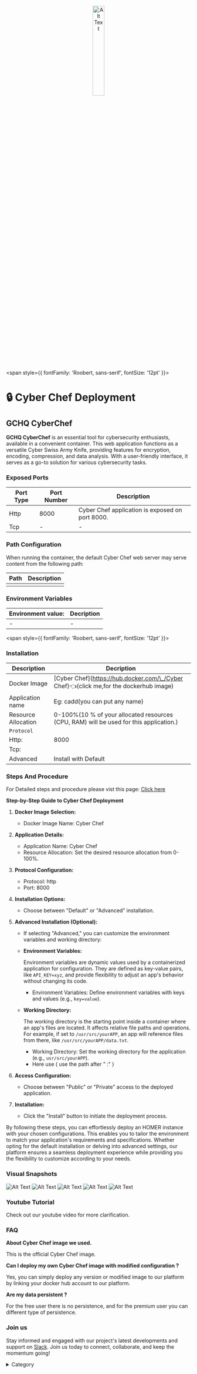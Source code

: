 <p align="center">
  <img src="/img/kol.jpg" alt="Alt Text" width="25%"/>
</p> 


<span style={{ fontFamily: 'Roobert, sans-serif', fontSize: '12pt' }}>

# 🔒 Cyber Chef Deployment

## GCHQ CyberChef

**GCHQ CyberChef** is an essential tool for cybersecurity enthusiasts, available in a convenient container. This web application functions as a versatile Cyber Swiss Army Knife, providing features for encryption, encoding, compression, and data analysis. With a user-friendly interface, it serves as a go-to solution for various cybersecurity tasks.

### Exposed Ports

| Port Type | Port Number | Description                               |
| --------- | ----------- | ----------------------------------------- |
| Http      | 8000          | Cyber Chef application is exposed on port 8000.  |
| Tcp       | -           | -             |

### Path Configuration

When running the container, the default Cyber Chef web server may serve content from the following path:

| Path                            | Description                                     |
| ------------------------------- | ----------------------------------------------- |
|   |  |


### Environment Variables


|   **Environment value:**          | Decription                                                                                                               | 
| --------------------- | ------                                                                                                                   | 
|-       |  -                              |

</span>


<span style={{ fontFamily: 'Roobert, sans-serif', fontSize: '12pt' }}>

### Installation

|  Description          | Decription                                                                                                               | 
| --------------------- | ------                                                                                                                   | 
| Docker Image          |   [Cyber Chef](https://hub.docker.com/\_/Cyber Chef)👈(click me,for the dockerhub image)                       |
| Application name      |  Eg: cadd(you can put any name)                                                                                        | 
| Resource Allocation   |  0-100%(10 % of your allocated resources (CPU, RAM) will be used for this application.)                                  | 
| `Protocol`            |                                                                                                                          | 
|  Http:                | 8000                                                                                                                     |
|  Tcp:                 |                                                                                                                          | 
|    Advanced           |    Install with Default                                                                                                  |


### Steps And Procedure

For Detailed steps and procedure please vist this page: [Click here](https://techscaleinfinite.github.io/introduction/cloud-float/Steps%20and%20procedure)


**Step-by-Step Guide to Cyber Chef Deployment**

1. **Docker Image Selection:**
   * Docker Image Name: Cyber Chef
2. **Application Details:**
   * Application Name: Cyber Chef
   * Resource Allocation: Set the desired resource allocation from 0-100%.
3. **Protocol Configuration:**
   * Protocol: http
   * Port: 8000
4. **Installation Options:**
   * Choose between "Default" or "Advanced" installation.
5. **Advanced Installation (Optional):**
   * If selecting "Advanced," you can customize the environment variables and working directory:
   *   **Environment Variables:**

       Environment variables are dynamic values used by a containerized application for configuration. They are defined as key-value pairs, like `API_KEY=xyz`, and provide flexibility to adjust an app's behavior without changing its code.

       * Environment Variables: Define environment variables with keys and values (e.g., `key=value`).
   *   **Working Directory:**

       The working directory is the starting point inside a container where an app's files are located. It affects relative file paths and operations. For example, if set to `/usr/src/yourAPP`, an app will reference files from there, like `/usr/src/yourAPP/data.txt`.

       * Working Directory: Set the working directory for the application (e.g., `usr/src/yourAPP`).
       * Here use ( use the path after   " :"  )
       
6. **Access Configuration:**
   * Choose between "Public" or "Private" access to the deployed application.
7. **Installation:**
   * Click the "Install" button to initiate the deployment process.

By following these steps, you can effortlessly deploy an HOMER instance with your chosen configurations. This enables you to tailor the environment to match your application's requirements and specifications. Whether opting for the default installation or delving into advanced settings, our platform ensures a seamless deployment experience while providing you the flexibility to customize according to your needs.

### Visual Snapshots
![Alt Text](/img/s2.png)
![Alt Text](/img/s3.png)
![Alt Text](/img/s33.png)
![Alt Text](/img/s44.png)
![Alt Text](/img/s55.png)




### Youtube Tutorial&#x20;

Check out our youtube video for more clarification.



### FAQ

**About Cyber Chef image we used.**

This is the official Cyber Chef image.

**Can I deploy my own Cyber Chef image with modified configuration ?**

Yes, you can simply deploy any version or modified image to our platform by linking your docker hub account to our platform.

**Are my data persistent ?**

For the free user there is no persistence, and for the premium user you can different type of persistence.

### Join us

Stay informed and engaged with our project's latest developments and support on [Slack](https://app.slack.com/client/T04QS32JX6E/C04QKEWE146). Join us today to connect, collaborate, and keep the momentum going!

<details>

<summary>Category</summary>

Kubernetes, cloud computing, DevOps, cloud services, hosting platform, container orchestration, cloud infrastructure, cloud deployment, cloud management, cloud technology, cloud solutions, Cyber Chef

</details>

</span>


